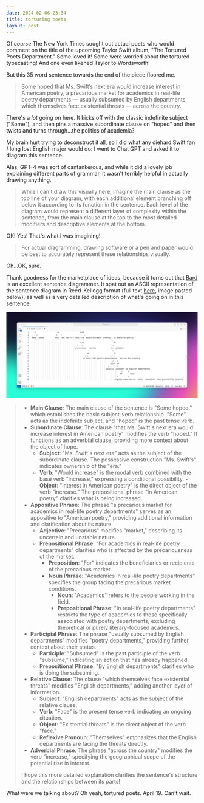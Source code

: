```yaml
---
date: 2024-02-06 23:34
title: torturing poets
layout: post
---
```


Of *course* The New York Times sought out actual poets who would comment on the title of the upcoming Taylor Swift album, "The Tortured Poets Department." Some loved it! Some were worried about the tortured typecasting! And one even likened Taylor to Wordsworth! 

But this 35 word sentence towards the end of the piece floored me.

> Some hoped that Ms. Swift’s next era would increase interest in American poetry, a precarious market for academics in real-life poetry departments — usually subsumed by English departments, which themselves face existential threats — across the country.

There's a *lot* going on here. It kicks off with the classic indefinite subject ("Some"), and then pins a massive subordinate clause on "hoped" and then twists and turns through...the politics of academia?

My brain hurt trying to deconstruct it all, so I did what any diehard Swift fan / long lost English major would do: I went to Chat GPT and asked it to diagram this sentence.

Alas, GPT-4 was sort of cantankerous, and while it did a lovely job explaining different parts of grammar, it wasn't terribly helpful in actually drawing anything.

> While I can't draw this visually here, imagine the main clause as the top line of your diagram, with each additional element branching off below it according to its function in the sentence. Each level of the diagram would represent a different layer of complexity within the sentence, from the main clause at the top to the most detailed modifiers and descriptive elements at the bottom.

OK! Yes! That's what I was imagining! 

> For actual diagramming, drawing software or a pen and paper would be best to accurately represent these relationships visually.

Oh...OK, sure.

Thank goodness for the marketplace of ideas, because it turns out that [Bard](https://bard.google.com/) is an excellent sentence diagrammer. It spat out an ASCII representation of the sentence diagram in Reed-Kellogg format (full text [here](/assets/2024/swift-diagram.txt), image pasted below), as well as a very detailed description of what's going on in this sentence.

![Sentence Diagram](/assets/2024/swift-diagram.png)

> - **Main Clause**: The main clause of the sentence is "Some hoped," which establishes the basic subject-verb relationship. "Some" acts as the indefinite subject, and "hoped" is the past tense verb.
> - **Subordinate Clause**: The clause "that Ms. Swift's next era would increase interest in American poetry" modifies the verb "hoped." It functions as an adverbial clause, providing more context about the object of hope.
>     - **Subject**: "Ms. Swift's next era" acts as the subject of the subordinate clause. The possessive construction "Ms. Swift's" indicates ownership of the "era."
>     - **Verb**: "Would increase" is the modal verb combined with the base verb "increase," expressing a conditional possibility.
    - **Object**: "Interest in American poetry" is the direct object of the verb "increase." The prepositional phrase "in American poetry" clarifies what is being increased.
> - **Appositive Phrase**: The phrase "a precarious market for academics in real-life poetry departments" serves as an appositive to "American poetry," providing additional information and clarification about its nature.
>    - **Adjective**: "Precarious" modifies "market," describing its uncertain and unstable nature.
>    - **Prepositional Phrase**: "For academics in real-life poetry departments" clarifies who is affected by the precariousness of the market.
>        - **Preposition**: "For" indicates the beneficiaries or recipients of the precarious market.
>        - **Noun Phrase**: "Academics in real-life poetry departments" specifies the group facing the precarious market conditions.
>            - **Noun**: "Academics" refers to the people working in the field.
>            - **Prepositional Phrase**: "In real-life poetry departments" restricts the type of academics to those specifically associated with poetry departments, excluding theoretical or purely literary-focused academics.
>- **Participial Phrase**: The phrase "usually subsumed by English departments" modifies "poetry departments," providing further context about their status.
>    - **Participle**: "Subsumed" is the past participle of the verb "subsume," indicating an action that has already happened.
>    - **Prepositional Phrase**: "By English departments" clarifies who is doing the subsuming.
>- **Relative Clause**: The clause "which themselves face existential threats" modifies "English departments," adding another layer of information.
>    - **Subject**: "English departments" acts as the subject of the relative clause.
>    - **Verb**: "Face" is the present tense verb indicating an ongoing situation.
>    - **Object**: "Existential threats" is the direct object of the verb "face."
>    - **Reflexive Pronoun**: "Themselves" emphasizes that the English departments are facing the threats directly.
>- **Adverbial Phrase**: The phrase "across the country" modifies the verb "increase," specifying the geographical scope of the potential rise in interest.
>
>I hope this more detailed explanation clarifies the sentence's structure and the relationships between its parts!

What were we talking about? Oh yeah, tortured poets. April 19. Can't wait.
